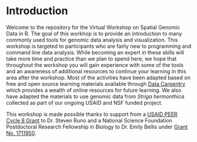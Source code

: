 # Introduction
 
Welcome to the repository for the Virtual Workshop on Spatial Genomic Data in R. The goal of this workhop is to provide an introduction to many commonly used tools for genomic data analysis and visualization. This workshop is targeted to participants who are fairly new to programming and command line data analysis. While becoming an expert in these skills will take more time and practice than we plan to spend here, we hope that throughout the workshop you will gain experience with some of the tools and an awareness of additional resources to continue your learning in this area after the workshop.  Most of the activities have been adapted based on free and open source learning materials available through [Data Carpentry](https://datacarpentry.org/lessons/) which provides a wealth of online resources for future learning.  We also have adapted the materials to use genomic data from *Striga hermonthica* collected as part of our ongoing USAID and NSF funded project.

This workshop is made possible thanks to support from a [USAID PEER Cycle 8 Grant](https://sites.nationalacademies.org/PGA/PEER/PEERscience/PGA_195540) to Dr. Steven Runo and a National Science Foundation Postdoctoral Research Fellowship in Biology to Dr. Emily Bellis under [Grant No. 1711950](https://www.nsf.gov/awardsearch/showAward?AWD_ID=1711950&HistoricalAwards=false).
